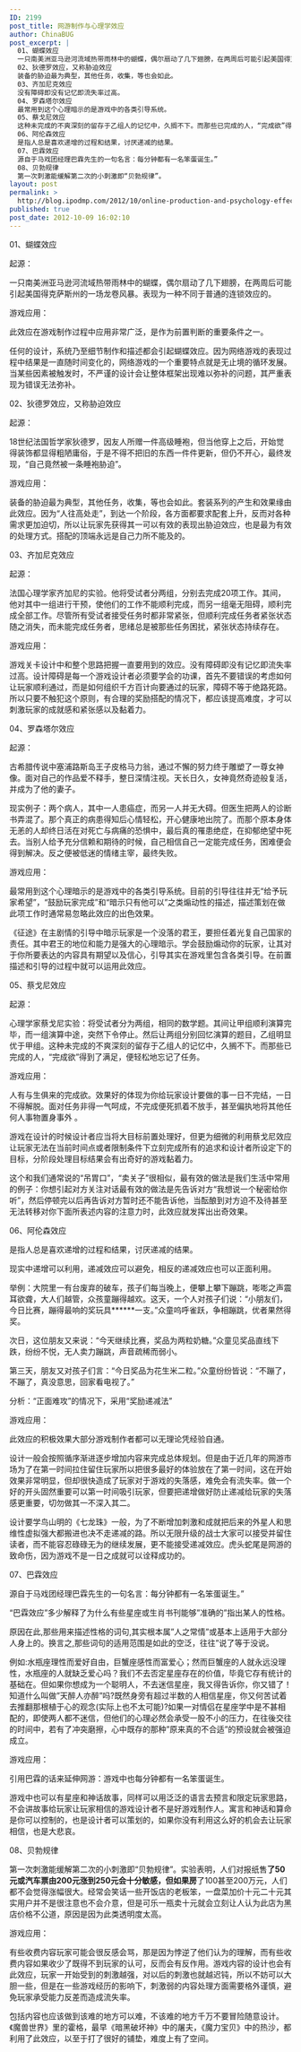 ```yaml
---
ID: 2199
post_title: 网游制作与心理学效应
author: ChinaBUG
post_excerpt: |
  01、蝴蝶效应
  一只南美洲亚马逊河流域热带雨林中的蝴蝶，偶尔扇动了几下翅膀，在两周后可能引起美国得克萨斯州的一场龙卷风暴。表现为一种不同于普通的连锁效应的。
  02、狄德罗效应，又称胁迫效应
  装备的胁迫最为典型，其他任务，收集，等也会如此。
  03、齐加尼克效应
  没有障碍即没有记忆即流失率过高。
  04、罗森塔尔效应
  最常用到这个心理暗示的是游戏中的各类引导系统。
  05、蔡戈尼效应
  这种未完成的不爽深刻的留存于乙组人的记忆中，久搁不下。而那些已完成的人，“完成欲”得到了满足，便轻松地忘记了任务。
  06、阿伦森效应
  是指人总是喜欢递增的过程和结果，讨厌递减的结果。
  07、巴霖效应
  源自于马戏团经理巴霖先生的一句名言：每分钟都有一名笨蛋诞生。”
  08、贝勃规律
  第一次刺激能缓解第二次的小刺激即“贝勃规律”。
layout: post
permalink: >
  http://blog.ipodmp.com/2012/10/online-production-and-psychology-effect.html
published: true
post_date: 2012-10-09 16:02:10
---
```

01、蝴蝶效应

起源：

一只南美洲亚马逊河流域热带雨林中的蝴蝶，偶尔扇动了几下翅膀，在两周后可能引起美国得克萨斯州的一场龙卷风暴。表现为一种不同于普通的连锁效应的。
<div>

游戏应用：

此效应在游戏制作过程中应用非常广泛，是作为前置判断的重要条件之一。

任何的设计，系统乃至细节制作和描述都会引起蝴蝶效应。因为网络游戏的表现过程中结果是一直随时间变化的，网络游戏的一个重要特点就是无止境的循环发展。当某些因素被触发时，不严谨的设计会让整体框架出现难以弥补的问题，其严重表现为错误无法弥补。

02、狄德罗效应，又称胁迫效应

起源：

18世纪法国哲学家狄德罗，因友人所赠一件高级睡袍，但当他穿上之后，开始觉得装饰都显得粗陋庸俗，于是不得不把旧的东西一件件更新，但仍不开心，最终发现，“自己竟然被一条睡袍胁迫”。

游戏应用：

装备的胁迫最为典型，其他任务，收集，等也会如此。套装系列的产生和效果缘由此效应。因为“人往高处走”，到达一个阶段，各方面都要求配套上升，反而对各种需求更加迫切，所以让玩家先获得其一可以有效的表现出胁迫效应，也是最为有效的处理方式。搭配的顶端永远是自己力所不能及的。

03、齐加尼克效应

起源：

法国心理学家齐加尼的实验。他将受试者分两组，分别去完成20项工作。其间，他对其中一组进行干预，使他们的工作不能顺利完成，而另一组毫无阻碍，顺利完成全部工作。尽管所有受试者接受任务时都非常紧张，但顺利完成任务者紧张状态随之消失，而未能完成任务者，思绪总是被那些任务困扰，紧张状态持续存在。

游戏应用：

游戏关卡设计中和整个思路把握一直要用到的效应。没有障碍即没有记忆即流失率过高。设计障碍是每一个游戏设计者必须要学会的功课，首先不要错误的考虑如何让玩家顺利通过，而是如何组织千方百计向要通过的玩家，障碍不等于绝路死路。所以只要不触犯这个原则，有合理的奖励搭配的情况下，都应该提高难度，才可以刺激玩家的成就感和紧张感以及黏着力。

04、罗森塔尔效应

起源：

古希腊传说中塞浦路斯岛王子皮格马力翁，通过不懈的努力终于雕塑了一尊女神像。面对自己的作品爱不释手，整日深情注视。天长日久，女神竟然奇迹般复活，并成为了他的妻子。

现实例子：两个病人，其中一人患癌症，而另一人并无大碍。但医生把两人的诊断书弄混了。那个真正的病患得知后心情轻松，开心健康地出院了。而那个原本身体无恙的人却终日活在对死亡与病痛的恐惧中，最后真的罹患绝症，在抑郁绝望中死去。当别人给予充分信赖和期待的时候，自己相信自己一定能完成任务，困难便会得到解决。反之便被低迷的情绪主宰，最终失败。

游戏应用：

最常用到这个心理暗示的是游戏中的各类引导系统。目前的引导往往并无“给予玩家希望”，“鼓励玩家完成”和“暗示只有他可以”之类煽动性的描述，描述策划在做此项工作时通常易忽略此效应的出色效果。

《征途》在主剧情的引导中暗示玩家是一个没落的君王，要担任着光复自己国家的责任。其中君王的地位和能力是强大的心理暗示。学会鼓励煽动你的玩家，让其对于你所要表达的内容具有期望以及信心，引导其实在游戏里包含各类引导。在前置描述和引导的过程中就可以运用此效应。

05、蔡戈尼效应

起源：

心理学家蔡戈尼实验：将受试者分为两组，相同的数学题。其间让甲组顺利演算完毕，而一组演算中途，突然下令停止。然后让两组分别回忆演算的题目，乙组明显优于甲组。这种未完成的不爽深刻的留存于乙组人的记忆中，久搁不下。而那些已完成的人，“完成欲”得到了满足，便轻松地忘记了任务。

游戏应用：

人有与生俱来的完成欲。效果好的体现为你给玩家设计要做的事一日不完结，一日不得解脱。面对任务非得一气呵成，不完成便死抓着不放手，甚至偏执地将其他任何人事物置身事外 。

游戏在设计的时候设计者应当将大目标前置处理好，但更为细微的利用蔡戈尼效应让玩家无法在当前时间点或者限制条件下立刻完成所有的追求和设计者所设定下的目标，分阶段处理目标结果会有出奇好的游戏黏着力。

这个和我们通常说的“吊胃口”，“卖关子”很相似，最有效的做法是我们生活中常用的例子：你想引起对方关注对话最有效的做法是先告诉对方“我想说一个秘密给你听”，然后停顿完以后再告诉对方暂时还不能告诉他，当酝酿到对方迫不及待甚至无法转移对你下面所表述内容的注意力时，此效应就发挥出出奇效果。

06、阿伦森效应

是指人总是喜欢递增的过程和结果，讨厌递减的结果。

现实中递增可以利用，递减效应可以避免，相反的递减效应也可以正面利用。

举例：大院里一有台废弃的破车，孩子们每当晚上，便攀上攀下蹦跳，嘭嘭之声震耳欲聋，大人们越管，众孩童蹦得越欢。这天，一个人对孩子们说：“小朋友们，今日比赛，蹦得最响的奖玩具******一支。”众童呜呼雀跃，争相蹦跳，优者果然得奖。

次日，这位朋友又来说：“今天继续比赛，奖品为两粒奶糖。”众童见奖品直线下跌，纷纷不悦，无人卖力蹦跳，声音疏稀而弱小。

第三天，朋友又对孩子们言：“今日奖品为花生米二粒。”众童纷纷皆说：“不蹦了，不蹦了，真没意思，回家看电视了。”

分析：“正面难攻”的情况下，采用“奖励递减法”

游戏应用：

此效应的积极效果大部分游戏制作者都可以无理论凭经验自通。

设计一般会按照循序渐进逐步增加内容来完成总体规划。但是由于近几年的网游市场为了在第一时间拉住留住玩家所以把很多最好的体验放在了第一时间，这在开始效果非常明显，但却很快造成了玩家对于游戏的失落感，难免会有流失率。做一个好的开头固然重要可以第一时间吸引玩家，但要把递增做好防止递减给玩家的失落感更重要，切勿做其一不深入其二。

设计要学鸟山明的《七龙珠》一般，为了不断增加刺激和成就把后来的外星人和思维性虚拟强大都搬进也决不走递减的路。所以无限升级的战士大家可以接受并留住读者，而不能容忍碌碌无为的继续发展，更不能接受递减效应。虎头蛇尾是网游的致命伤，因为游戏不是一日之成就可以诠释成功的。

07、巴霖效应

源自于马戏团经理巴霖先生的一句名言：每分钟都有一名笨蛋诞生。”

“巴霖效应”多少解释了为什么有些星座或生肖书刊能够”准确的”指出某人的性格。

原因在此,那些用来描述性格的词句,其实根本属”人之常情”或基本上适用于大部分人身上的。换言之,那些词句的适用范围是如此的空泛，往往”说了等于没说。

例如:水瓶座理性而爱好自由，巨蟹座感性而富爱心；然而巨蟹座的人就永远没理性，水瓶座的人就缺乏爱心吗？我们不去否定星座存在的价值，毕竟它存有统计的基础在。但如果你想成为一个聪明人，不去迷信星座，我又得告诉你，你又错了！知道什么叫做”天醉人亦醉”吗?既然身旁有超过半数的人相信星座，你又何苦试着去推翻那根植于心的观念(实际上也不太可能)?如果一对情侣在星座学中是不甚相配的，即使两人都不迷信，但他们的心理必然会承受一股不小的压力，在往後交往的时间中，若有了冲突磨擦，心中既存的那种”原来真的不合适”的预设就会被强迫成立。

游戏应用：

引用巴霖的话来延伸网游：游戏中也每分钟都有一名笨蛋诞生。

游戏中也可以有星座和神话故事，同样可以用泛泛的语言去预言和限定玩家思路，不会讲故事给玩家让玩家相信的游戏设计者不是好游戏制作人。寓言和神话和算命是你可以控制的，也是设计者可以策划的，如果你没有利用这么好的机会去让玩家相信，也是大悲哀。

08、贝勃规律

第一次刺激能缓解第二次的小刺激即“贝勃规律”。实验表明，人们对报纸售******了50元或汽车票由200元涨到250元会十分敏感，但如果房******了100甚至200万元，人们都不会觉得涨幅很大。经常会笑话一些开饭店的老板笨，一盘菜加价十元二十元其实用户并不是很注意也不会介意，但是可乐一瓶卖十元就会立刻让人认为此店为黑店价格不公道，原因是因为此类透明度太高。

游戏应用：

有些收费内容玩家可能会很反感会骂，那是因为悖逆了他们认为的理解，而有些收费内容如果收少了既得不到玩家的认可，反而会有反作用。游戏内容的设计也会有此效应，玩家一开始受到的刺激越强，对以后的刺激也就越迟钝，所以不妨可以大胆一些，但是在一些游戏经历的影响下，刺激弱的内容处理方面需要格外谨慎，避免玩家承受能力反差而造成流失率。

包括内容也应该做到该难的地方可以难，不该难的地方千万不要冒险随意设计。《魔兽世界》里的霍格，最早《暗黑破坏神》中的屠夫，《魔力宝贝》中的热沙，都利用了此效应，以至于打了很好的铺垫，难度上有了空间。

</div>